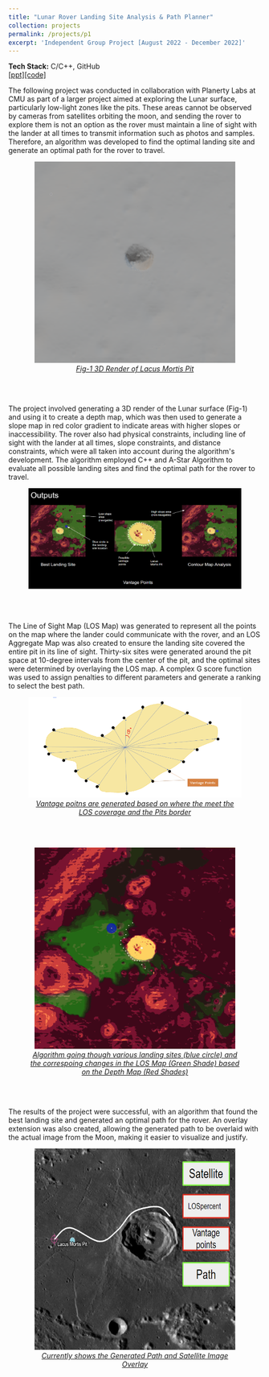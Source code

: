 ```yaml
---
title: "Lunar Rover Landing Site Analysis & Path Planner"
collection: projects
permalink: /projects/p1
excerpt: 'Independent Group Project [August 2022 - December 2022]'
---
```


<b>Tech Stack:</b> C/C++, GitHub 
<br>
[[ppt]](https://docs.google.com/presentation/d/14eA6XsbJ2c8gRGJ7MdhdhHJT0oORI3D_/edit?usp=sharing&ouid=114350528429388663351&rtpof=true&sd=true)[[code]](https://github.com/FanFeast/Engineering_Computation)

<p>The following project was conducted in collaboration with Planerty Labs at CMU as part of a larger project aimed at exploring the Lunar surface, particularly low-light zones like the pits. These areas cannot be observed by cameras from satellites orbiting the moon, and sending the rover to explore them is not an option as the rover must maintain a line of sight with the lander at all times to transmit information such as photos and samples. Therefore, an algorithm was developed to find the optimal landing site and generate an optimal path for the rover to travel.</p>
<center><figure>
  <img src="/images/Lunar_project_pit_3d.png" alt="Working" style="width:400px;height:400px;">
  <figcaption><u><em>Fig-1 3D Render of Lacus Mortis Pit</em></u></figcaption>
  </figure></center>

<br><br>
<p>The project involved generating a 3D render of the Lunar surface (Fig-1) and using it to create a depth map, which was then used to generate a slope map in red color gradient to indicate areas with higher slopes or inaccessibility. The rover also had physical constraints, including line of sight with the lander at all times, slope constraints, and distance constraints, which were all taken into account during the algorithm's development. The algorithm employed C++ and A-Star Algorithm to evaluate all possible landing sites and find the optimal path for the rover to travel.</p>

<center><figure>
  <img src="/images/Lunar_project_output.png" alt="output" style="width:500px;height:200px;">
  </figure></center>

<br><br>
<p>The Line of Sight Map (LOS Map) was generated to represent all the points on the map where the lander could communicate with the rover, and an LOS Aggregate Map was also created to ensure the landing site covered the entire pit in its line of sight. Thirty-six sites were generated around the pit space at 10-degree intervals from the center of the pit, and the optimal sites were determined by overlaying the LOS map. A complex G score function was used to assign penalties to different parameters and generate a ranking to select the best path.</p>

<center><figure>
  <img src="/images/Lunar_project_Vantage_Point_generation.png" alt="Vantage Point Generation" style="width:500px;height:200px;">
  <figcaption><u><em>Vantage poitns are generated based on where the meet the LOS coverage and the Pits border</em></u></figcaption>
  </figure></center>

<br><br>
<center><figure>
  <img src="/images/Lunar_project_Site_Evaluator_Working.gif" alt="Working" style="width:400px;height:400px;">
  <figcaption><u><em>Algorithm going though various landing sites (blue circle) and the 
  correspoing changes in the LOS Map (Green Shade) based on the Depth Map (Red Shades)</em></u></figcaption>
  </figure></center>

<br><br>
<p>The results of the project were successful, with an algorithm that found the best landing site and generated an optimal path for the rover. An overlay extension was also created, allowing the generated path to be overlaid with the actual image from the Moon, making it easier to visualize and justify.</p>

<center><figure>
  <img src="/images/Lunar_project_overlay.png" alt="Overlay" style="width:400px;height:400px;">
  <figcaption><u><em>Currently shows the Generated Path and Satellite Image Overlay</em></u></figcaption>
 </figure></center>

